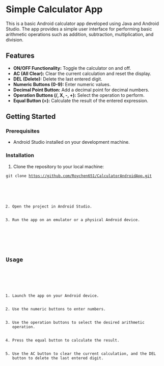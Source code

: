 <!DOCTYPE html>
<html lang="en">
<head>
  <meta charset="UTF-8">
  <meta name="viewport" content="width=device-width, initial-scale=1.0">
  <title>Simple Calculator App</title>
</head>
<body>

  <h1>Simple Calculator App</h1>

  <p>This is a basic Android calculator app developed using Java and Android Studio. The app provides a simple user interface for performing basic arithmetic operations such as addition, subtraction, multiplication, and division.</p>

  <h2>Features</h2>

  <ul>
    <li><strong>ON/OFF Functionality:</strong> Toggle the calculator on and off.</li>
    <li><strong>AC (All Clear):</strong> Clear the current calculation and reset the display.</li>
    <li><strong>DEL (Delete):</strong> Delete the last entered digit.</li>
    <li><strong>Numeric Buttons (0-9):</strong> Enter numeric values.</li>
    <li><strong>Decimal Point Button:</strong> Add a decimal point for decimal numbers.</li>
    <li><strong>Operation Buttons (/, X, -, +):</strong> Select the operation to perform.</li>
    <li><strong>Equal Button (=):</strong> Calculate the result of the entered expression.</li>
  </ul>

  <h2>Getting Started</h2>

  <h3>Prerequisites</h3>

  <ul>
    <li>Android Studio installed on your development machine.</li>
  </ul>

  <h3>Installation</h3>

  <ol>
    <li>Clone the repository to your local machine:</li>
  </ol>

  <code>git clone https://github.com/Roychen651/CalculatorAndroidApp.git

  <ol start="2">
    <li>Open the project in Android Studio.</li>
    <li>Run the app on an emulator or a physical Android device.</li>
  </ol>

  <h2>Usage</h2>

  <ol>
    <li>Launch the app on your Android device.</li>
    <li>Use the numeric buttons to enter numbers.</li>
    <li>Use the operation buttons to select the desired arithmetic operation.</li>
    <li>Press the equal button to calculate the result.</li>
    <li>Use the AC button to clear the current calculation, and the DEL button to delete the last entered digit.</li>
  </ol>


</body>
</html>
